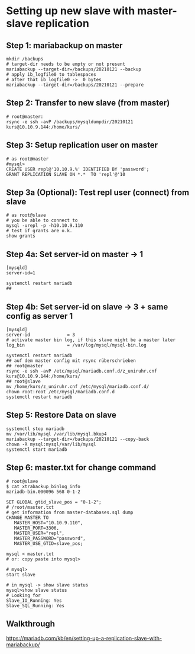 # Setting up new slave with master-slave replication 

## Step 1: mariabackup on master 

```
mkdir /backups 
# target-dir needs to be empty or not present 
mariabackup --target-dir=/backups/20210121 --backup 
# apply ib_logfile0 to tablespaces 
# after that ib_logfile0 ->  0 bytes 
mariabackup --target-dir=/backups/20210121 --prepare 
```

## Step 2: Transfer to new slave (from master) 

```
# root@master:
rsync -e ssh -avP /backups/mysqldumpdir/20210121 kurs@10.10.9.144:/home/kurs/
```

## Step 3: Setup replication user on master 

```
# as root@master 
#mysql>
CREATE USER repl@'10.10.9.%' IDENTIFIED BY 'password';
GRANT REPLICATION SLAVE ON *.*  TO 'repl'@'10
```

## Step 3a (Optional): Test repl user (connect) from slave 

```
# as root@slave 
# you be able to connect to 
mysql -urepl -p -h10.10.9.110
# test if grants are o.k. 
show grants 
```

## Step 4a: Set server-id on master -> 1 

```
[mysqld]
server-id=1

systemctl restart mariadb 
## 
```

## Step 4b: Set server-id on slave -> 3 + same config as server 1

```
[mysqld]
server-id              = 3
# activate master bin log, if this slave might be a master later 
log_bin                = /var/log/mysql/mysql-bin.log

systemctl restart mariadb 
## auf dem master config mit rsync rüberschrieben 
## root@master 
rsync -e ssh -avP /etc/mysql/mariadb.conf.d/z_uniruhr.cnf kurs@10.10.9.144:/home/kurs/
## root@slave 
mv /home/kurs/z_uniruhr.cnf /etc/mysql/mariadb.conf.d/
chown root:root /etc/mysql/mariadb.conf.d 
systemctl restart mariadb 

```

## Step 5: Restore Data on slave 

```
systemctl stop mariadb 
mv /var/lib/mysql /var/lib/mysql.bkup4
mariabackup --target-dir=/backups/20210121 --copy-back 
chown -R mysql:mysql/var/lib/mysql 
systemctl start mariadb
```

## Step 6: master.txt for change command 

```
# root@slave
$ cat xtrabackup_binlog_info
mariadb-bin.000096 568 0-1-2

SET GLOBAL gtid_slave_pos = "0-1-2";
# /root/master.txt 
# get information from master-databases.sql dump 
CHANGE MASTER TO 
   MASTER_HOST="10.10.9.110", 
   MASTER_PORT=3306, 
   MASTER_USER="repl",  
   MASTER_PASSWORD="password", 
   MASTER_USE_GTID=slave_pos;

mysql < master.txt 
# or: copy paste into mysql> 

# mysql>
start slave

# in mysql -> show slave status 
mysql>show slave status 
# Looking for
Slave_IO_Running: Yes
Slave_SQL_Running: Yes

```



## Walkthrough 

https://mariadb.com/kb/en/setting-up-a-replication-slave-with-mariabackup/
